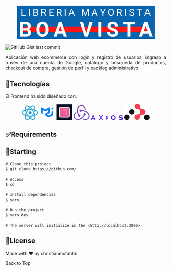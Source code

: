 <div style="background: cream">
<p align="center">
  <img src="assets/images/logo.png" alt="Logotipo del Ecommerce">
</p>

![GitHub Gist last commit](https://img.shields.io/github/gist/last-commit/:gistId)

<p style="text-align: justify;">Aplicación web ecommerce con login y registro de usuarios, ingreso a través de una cuenta de Google, catálogo y búsqueda de productos, checkout de compra, gestión de perfil y backlog administrativo.</p>

<h2 >🚀Tecnologías</h2>
<p style="text-align: justify;">El Frontend ha sido diseñado con: </p>

<p align="center">
  <a href="https://es.react.dev/" style="text-decoration: none">
    <img src="assets/images/react.svg" alt="Logotipo de React" style="width: 50px">
  </a>
  <a href="https://mui.com/" style="text-decoration: none">
    <img src="assets/images/mui.png" alt="Logotipo de Material UI" style="width: 50px">
  </a>
  <img src="assets/images/react-hook-form.png" alt="Logotipo de React Hook Form" style="width: 50px">
  <img src="assets/images/redux-toolkit.png" alt="Logotipo de Redux Toolkit" style="width: 50px">
  <img src="assets/images/axios.png" alt="Logotipo de Axios" style="width: 100px">
  <img src="assets/images/react-router.png" alt="Logotipo de React Router" style="width: 80px">
</p>

<h2>✅Requirements</h2>

<h2>🏁Starting</h2>

```
# Clone this project
$ git clone https://github.com/

# Access
$ cd

# Install dependencies
$ yarn

# Run the project
$ yarn dev

# The server will initialize in the <http://localhost:3000>
```

<h2>📝License</h2>
Made with ❤️ by christianmxfantin

<p></p>

<a>Back to Top</a>

</div>
